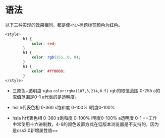# 语法
以下三种实现的效果相同，都是使`<h1>`标题标签颜色为红色。
```css
<style>
        h1 {
            color: red;
        }
        h1 {
            color: rgb(255, 0, 0);
        }
        h1 {
            color: #ff0000;
        }
</style>
```

-  三原色+透明度 rgba  `color:rgba(107,3,214,0.5)`  rgb的取值范围 0-255  a的取值范围是0-1  a代表的是透明度。

- hsl  h代表色相 0-360 s饱和度 0-100% l明度0-100%

- hsla  h代表色相 0-360 s饱和度 0-100% l明度0-100% a透明度 0-1
==工作中常使用十六进制数，4-6的颜色设置方式在低版本浏览器是不支持的，因为是css3.0新增属性值==